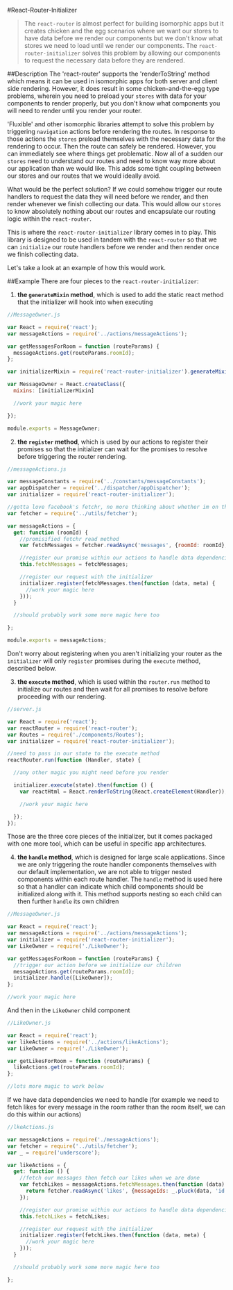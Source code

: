 #React-Router-Initializer
>The `react-router` is almost perfect for building isomorphic apps but it creates chicken and the egg scenarios where we want our stores to have data before we render our components but we don't know what stores we need to load until we render our components. The `react-router-initializer` solves this problem by allowing our components to request the necessary data before they are rendered.

##Description
The 'react-router' supports the 'renderToString' method which means it can be used in isomorphic apps for both server and client side rendering. However, it does result in some chicken-and-the-egg type problems, wherein you need to preload your `stores` with data for your components to render properly, but you don't know what components you will need to render until you render your router.

'Fluxible' and other isomorphic libraries attempt to solve this problem by triggering `navigation` actions before rendering the routes. In response to those actions the `stores` preload themselves with the necessary data for the rendering to occur. Then the route can safely be rendered. However, you can immediately see where things get problematic. Now all of a sudden our `stores` need to understand our routes and need to know way more about our application than we would like. This adds some tight coupling between our stores and our routes that we would ideally avoid.

What would be the perfect solution? If we could somehow trigger our route handlers to request the data they will need before we render, and then render whenever we finish collecting our data. This would allow our `stores` to know absolutely nothing about our routes and encapsulate our routing logic within the `react-router`.

This is where the `react-router-initializer` library comes in to play. This library is designed to be used in tandem with the `react-router` so that we can `initialize` our route handlers before we render and then render once we finish collecting data.

Let's take a look at an example of how this would work.

##Example
There are four pieces to the `react-router-initializer`:

1) **the `generateMixin` method**, which is used to add the static react method that the initializer will hook into when executing

```javascript
//MessageOwner.js

var React = require('react');
var messageActions = require('../actions/messageActions');

var getMessagesForRoom = function (routeParams) {
  messageActions.get(routeParams.roomId);
};

var initializerMixin = require('react-router-initializer').generateMixin(getMessagesForRoom);

var MessageOwner = React.createClass({
  mixins: [initializerMixin]

  //work your magic here

});

module.exports = MessageOwner;
```

2) **the `register` method**, which is used by our actions to register their promises so that the initializer can wait for the promises to resolve before triggering the router rendering.

```javascript
//messageActions.js

var messageConstants = require('../constants/messageConstants');
var appDispatcher = require('../dispatcher/appDispatcher');
var initializer = require('react-router-initializer');

//gotta love facebook's fetchr, no more thinking about whether im on the client or server! Let's awesome we Promisified our methods
var fetcher = require('../utils/fetcher');

var messageActions = {
  get: function (roomId) {
    //promisified fetchr read method
    var fetchMessages = fetcher.readAsync('messages', {roomId: roomId}, {});

    //register our promise within our actions to handle data dependencies
    this.fetchMessages = fetchMessages;

    //register our request with the initializer
    initializer.register(fetchMessages.then(function (data, meta) {
      //work your magic here
    }));
  }

  //should probably work some more magic here too

};

module.exports = messageActions;
```

Don't worry about registering when you aren't initializing your router as the `initializer` will only `register` promises during the `execute` method, described below.

3) **the `execute` method**, which is used within the `router.run` method to initialize our routes and then wait for all promises to resolve before proceeding with our rendering.

```javascript
//server.js

var React = require('react');
var reactRouter = require('react-router');
var Routes = require('./components/Routes');
var initializer = require('react-router-initializer');

//need to pass in our state to the execute method
reactRouter.run(function (Handler, state) {

  //any other magic you might need before you render

  initializer.execute(state).then(function () {
    var reactHtml = React.renderToString(React.createElement(Handler));

    //work your magic here

  });
});
```

Those are the three core pieces of the initializer, but it comes packaged with one more tool, which can be useful in specific app architectures.

4) **the `handle` method**, which is designed for large scale applications. Since we are only triggering the route handler components themselves with our default implementation, we are not able to trigger nested components within each route handler. The `handle` method is used here so that a handler can indicate which child components should be initialized along with it. This method supports nesting so each child can then further `handle` its own children

```javascript
//MessageOwner.js

var React = require('react');
var messageActions = require('../actions/messageActions');
var initializer = require('react-router-initializer');
var LikeOwner = require('./LikeOwner');

var getMessagesForRoom = function (routeParams) {
  //trigger our action before we initialize our children
  messageActions.get(routeParams.roomId);
  initializer.handle([LikeOwner]);
};

//work your magic here
```

And then in the `LikeOwner` child component

```javascript
//LikeOwner.js

var React = require('react');
var likeActions = require('../actions/likeActions');
var LikeOwner = require('./LikeOwner');

var getLikesForRoom = function (routeParams) {
  likeActions.get(routeParams.roomId);
};

//lots more magic to work below
```

If we have data dependencies we need to handle (for example we need to fetch likes for every message in the room rather than the room itself, we can do this within our actions)

```javascript
//lkeActions.js

var messageActions = require('./messageActions');
var fetcher = require('../utils/fetcher');
var _ = require('underscore');

var likeActions = {
  get: function () {
    //fetch our messages then fetch our likes when we are done
    var fetchLikes = messageActions.fetchMessages.then(function (data) {
      return fetcher.readAsync('likes', {messageIds: _.pluck(data, 'id')}, {});
    });

    //register our promise within our actions to handle data dependencies
    this.fetchLikes = fetchLikes;

    //register our request with the initializer
    initializer.register(fetchLikes.then(function (data, meta) {
      //work your magic here
    }));
  }

  //should probably work some more magic here too

};
```
